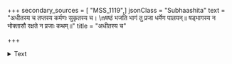 +++
secondary_sources = [ "MSS_1119",]
jsonClass = "Subhaashita"
text = "अधीतस्य च तप्तस्य कर्मणः सुकृतस्य च।  \nषष्ठं भजति भागं तु प्रजा धर्मेण पालयन्॥ षड्भागस्य न भोक्तासौ रक्षते न प्रजाः कथम्॥"
title = "अधीतस्य च"

+++

<details><summary>Text</summary>

अधीतस्य च तप्तस्य कर्मणः सुकृतस्य च।  
षष्ठं भजति भागं तु प्रजा धर्मेण पालयन्॥ षड्भागस्य न भोक्तासौ रक्षते न प्रजाः कथम्॥
</details>

